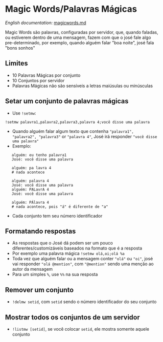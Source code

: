 Magic Words/Palavras Mágicas
==================

*English documentation:* [magicwords.md](https://github.com/lkmnds/jose/blob/master/doc/cmd/magicwords.md)

Magic Words são palavras, configuradas por servidor, que, quando faladas, ou estiverem dentro de uma mensagem, fazem com que o josé fale algo pre-determinado, por exemplo, quando alguém falar "boa noite", josé fala "bons sonhos"

## Limites
 * 10 Palavras Mágicas por conjunto
 * 10 Conjuntos por servidor
 * Palavras Mágicas não são sensíveis a letras maiúsulas ou minúsculas

## Setar um conjunto de palavras mágicas

 * Use `!setmw`:
  ```
  !setmw palavra1,palavra2,palavra3,palavra 4;você disse uma palavra
  ```
  * Quando alguém falar algum texto que contenha `"palavra1", "palavra2", "palavra3"` or `"palavra 4"`,
   José irá responder `"você disse uma palavra"`
 * Exemplo:
```
   alguém: eu tenho palavra1
   José: você disse uma palavra

   alguém: pa lavra 4
   # nada acontece

   alguém: palavra 4
   José: você disse uma palavra
   alguém: PALavrA 4
   José: você disse uma palavra

   alguém: PÁlavra 4
   # nada acontece, pois "á" é diferente de "a"
```
  * Cada conjunto tem seu número identificador

## Formatando respostas
 * As respostas que o José dá podem ser um pouco diferentes/customizáveis baseados na formato que é a resposta
  * Por exemplo uma palavra mágica `!setmw olá,oi;olá %a`
  * Toda vez que alguém falar ou a mensagem conter `"olá"` ou `"oi"`, josé vai responder `"olá @mention"`, com `"@mention"` sendo uma menção ao autor da mensagem
  * Para um simples `%`, use `%%` na sua resposta

## Remover um conjunto
 * `!delmw setid`, com `setid` sendo o número identificador do seu conjunto

## Mostrar todos os conjuntos de um servidor
 * `!listmw [setid]`, se você colocar `setid`, ele mostra somente aquele conjunto
